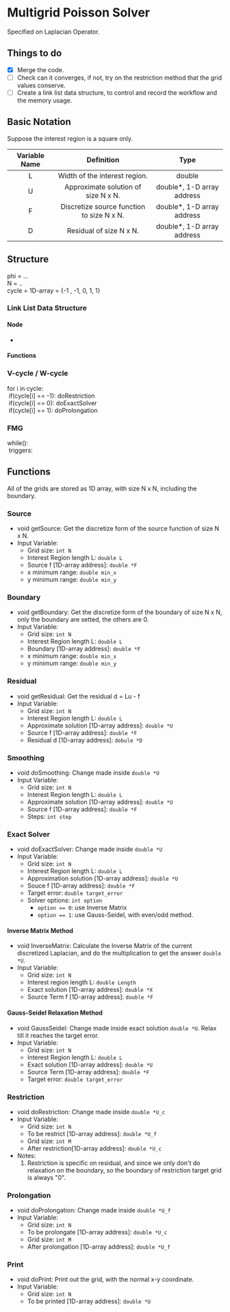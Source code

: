 # Multigrid Poisson Solver
Specified on Laplacian Operator.

## Things to do
- [x] Merge the code.
- [ ] Check can it converges, if not, try on the restriction method that the grid values conserve.
- [ ] Create a link list data structure, to control and record the workflow and the memory usage.

## Basic Notation
Suppose the interest region is a square only.

| Variable Name |                 Definition                |            Type            |
|:-------------:|:-----------------------------------------:|:--------------------------:|
|       L       | Width of the interest region.             |           double           |
|       U       | Approximate solution of size N x N.       | double*, 1-D array address |
|       F       | Discretize source function to size N x N. | double*, 1-D array address |
|       D       | Residual of size N x N.                   | double*, 1-D array address |

## Structure
phi = ... </br>
N = ..</br>
cycle = 1D-array = {-1 , -1, 0, 1, 1}</br>

### Link List Data Structure

#### Node
* 

#### Functions

### V-cycle / W-cycle
for i in cycle:</br>
&nbsp;if(cycle[i] == -1): doRestriction</br>
&nbsp;if(cycle[i] ==  0): doExactSolver</br>
&nbsp;if(cycle[i] ==  1): doProlongation</br>

### FMG
while():</br>
&nbsp;triggers:</br>

## Functions
All of the grids are stored as 1D array, with size N x N, including the boundary.

### Source
* void getSource: Get the discretize form of the source function of size N x N.
* Input Variable:
  * Grid size: `int N`
  * Interest Region length L: `double L`
  * Source f [1D-array address]: `double *F`
  * x minimum range: `double min_x`
  * y minimum range: `double min_y`

### Boundary
* void getBoundary: Get the discretize form of the boundary of size N x N, only the boundary are setted, the others are 0.
* Input Variable:
  * Grid size: `int N`
  * Interest Region length L: `double L`
  * Boundary [1D-array address]: `double *F`
  * x minimum range: `double min_x`
  * y minimum range: `double min_y`

### Residual
* void getResidual: Get the residual d = Lu - f
* Input Variable:
  * Grid size: `int N`
  * Interest Region length L: `double L`
  * Approximate solution [1D-array address]: `double *U`
  * Source f [1D-array address]: `double *F`
  * Residual d [1D-array address]: `dobule *D`

### Smoothing
* void doSmoothing: Change made inside `double *U`
* Input Variable:
  * Grid size: `int N`
  * Interest Region length L: `double L`
  * Approximate solution [1D-array address]: `double *U`
  * Source f [1D-array address]: `double *F`
  * Steps: `int step`

### Exact Solver
* void doExactSolver: Change made inside `double *U`
* Input Variable:
  * Grid size: `int N`
  * Interest Region length L: `double L`
  * Approximation solution [1D-array address]: `double *U`
  * Souce f [1D-array address]: `double *F`
  * Target error: `double target_error`
  * Solver options: `int option`
    * `option == 0`: use Inverse Matrix
    * `option == 1`: use Gauss-Seidel, with even/odd method.

#### Inverse Matrix Method
* void InverseMatrix: Calculate the Inverse Matrix of the current discretized Laplacian, and do the multiplication to get the answer `double *U`.
* Input Variable:
  * Grid size: `int N`
  * Interest region length L: `double Length`
  * Exact solution [1D-array address]: `double *X`
  * Source Term f [1D-array address]: `double *F`

#### Gauss-Seidel Relaxation Method
* void GaussSeidel: Change made inside exact solution `double *U`. Relax till it reaches the target error.
* Input Variable:
  * Grid size: `int N`
  * Interest Region length L: `double L`
  * Exact solution [1D-array address]: `double *U`
  * Source Term [1D-array address]: `double *F`
  * Target error: `double target_error`

### Restriction
* void doRestriction: Change made inside `double *U_c`
* Input Variable:
  * Grid size: `int N`
  * To be restrict [1D-array address]: `double *U_f`
  * Grid size: `int M`
  * After restriction[1D-array address]: `double *U_c`
* Notes:
  1. Restriction is specific on residual, and since we only don't do relaxation on the boundary, so the boundary of restriction target grid is always "0".

### Prolongation
* void doProlongation: Change made inside `double *U_f`
* Input Variable:
  * Grid size: `int N`
  * To be prolongate [1D-array address]: `double *U_c`
  * Grid size: `int M`
  * After prolongation [1D-array address]: `double *U_f`

### Print
* void doPrint: Print out the grid, with the normal x-y coordinate.
* Input Variable:
  * Grid size: `int N`
  * To be printed [1D-array address]: `double *U`
